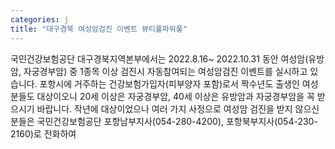 ```yaml
---
categories: j
title: "대구경북 여성암검진 이벤트 뷰티풀파워풀"
---
```

국민건강보험공단 대구경북지역본부에서는 2022.8.16~ 2022.10.31 동안 여성암(유방암, 자궁경부암) 중 1종목 이상 검진시 자동참여되는 여성암검진 이벤트를 실시하고 있습니다. 포항시에 거주하는 건강보험가입자(피부양자 포함)로서 짝수년도 출생인 여성분들도 대상이오니 20세 이상은 자궁경부암, 40세 이상은 유방암과 자궁경부암을 꼭 받으시기 바랍니다. 작년에 대상이었으나 여러 가지 사정으로 여성암 검진을 받지 않으신 분들은 국민건강보험공단 포항남부지사(054-280-4200), 포항북부지사(054-230-2160)로 전화하여